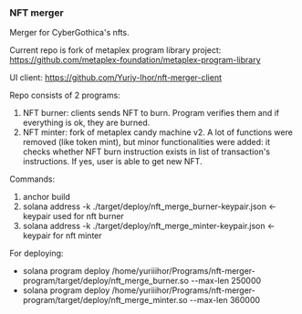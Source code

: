 ### NFT merger
Merger for CyberGothica's nfts.

Current repo is fork of metaplex program library project: https://github.com/metaplex-foundation/metaplex-program-library

UI client: https://github.com/Yuriy-Ihor/nft-merger-client 

Repo consists of 2 programs:
1. NFT burner: clients sends NFT to burn. Program verifies them and if everything is ok, they are burned.
2. NFT minter: fork of metaplex candy machine v2. A lot of functions were removed (like token mint), but minor functionalities were added: it checks whether NFT burn instruction exists in list of transaction's instructions. If yes, user is able to get new NFT. 

Commands:
1. anchor build
2. solana address -k ./target/deploy/nft_merge_burner-keypair.json <- keypair used for nft burner
3. solana address -k ./target/deploy/nft_merge_minter-keypair.json <- keypair for nft minter

For deploying:
- solana program deploy /home/yuriiihor/Programs/nft-merger-program/target/deploy/nft_merge_burner.so --max-len 250000
- solana program deploy /home/yuriiihor/Programs/nft-merger-program/target/deploy/nft_merge_minter.so --max-len 360000
